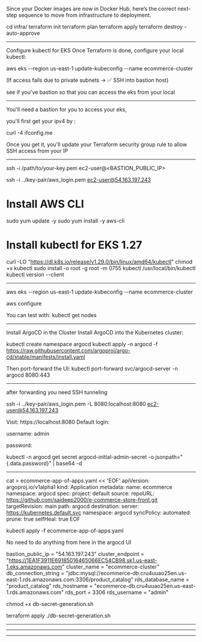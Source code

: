 Since your Docker images are now in Docker Hub, here’s the correct next-step sequence to move from infrastructure to deployment.




cd infra/
terraform init
terraform plan
terraform apply
terraform destroy -auto-approve



-----------------------------------------------

 Configure kubectl for EKS
Once Terraform is done, configure your local kubectl:

aws eks --region us-east-1 update-kubeconfig --name ecommerce-cluster

(If access fails due to private subnets → ✅ SSH into bastion host)

see if you've bastion so that you can access the eks from your local


------------------------------


You'll need a bastion for you to access your eks,

you'll first get your ipv4 by :

curl -4 ifconfig.me

Once you get it, you'll update your Terraform security group rule to allow SSH access from your IP

------------------------------

ssh -i /path/to/your-key.pem ec2-user@<BASTION_PUBLIC_IP>

ssh -i ../key-pair/aws_login.pem ec2-user@54.163.197.243


# Install AWS CLI
sudo yum update -y
sudo yum install -y aws-cli

# Install kubectl for EKS 1.27
curl -LO "https://dl.k8s.io/release/v1.29.0/bin/linux/amd64/kubectl"
chmod +x kubectl
sudo install -o root -g root -m 0755 kubectl /usr/local/bin/kubectl
kubectl version --client

------------------------------

aws eks --region us-east-1 update-kubeconfig --name ecommerce-cluster

aws configure

You can test with:
kubectl get nodes

-----------------------------------------------

Install ArgoCD in the Cluster
Install ArgoCD into the Kubernetes cluster:

kubectl create namespace argocd
kubectl apply -n argocd -f https://raw.githubusercontent.com/argoproj/argo-cd/stable/manifests/install.yaml



Then port-forward the UI:
kubectl port-forward svc/argocd-server -n argocd 8080:443

-----------------------------------------------

after forwarding you need SSH tunneling

ssh -i ../key-pair/aws_login.pem -L 8080:localhost:8080 ec2-user@54.163.197.243





Visit: https://localhost:8080
Default login:

username: admin

password:

kubectl -n argocd get secret argocd-initial-admin-secret -o jsonpath=\"{.data.password}\" | base64 -d

-------------------------------

cat > ecommerce-app-of-apps.yaml << 'EOF'
apiVersion: argoproj.io/v1alpha1
kind: Application
metadata:
  name: ecommerce
  namespace: argocd
spec:
  project: default
  source:
    repoURL: https://github.com/saideep2000/e-commerce-store-front.git
    targetRevision: main
    path: argocd
  destination:
    server: https://kubernetes.default.svc
    namespace: argocd
  syncPolicy:
    automated:
      prune: true
      selfHeal: true
EOF





kubectl apply -f ecommerce-app-of-apps.yaml

No need to do anything from here in the argocd UI 

bastion_public_ip = "54.163.197.243"
cluster_endpoint = "https://1EA1F3911E69185016465066EC54CB98.sk1.us-east-1.eks.amazonaws.com"
cluster_name = "ecommerce-cluster"
db_connection_string = "jdbc:mysql://ecommerce-db.cru4uuao25en.us-east-1.rds.amazonaws.com:3306/product_catalog"
rds_database_name = "product_catalog"
rds_hostname = "ecommerce-db.cru4uuao25en.us-east-1.rds.amazonaws.com"
rds_port = 3306
rds_username = "admin"



chmod +x db-secret-generation.sh


terraform apply
./db-secret-generation.sh


-------------------------------


--------------------------------



------------------------------



